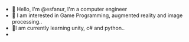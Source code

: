 
- 👋 Hello, I'm @esfanur, I'm a computer engineer
- 👀 I am interested in Game Programming, augmented reality and image processing..
- 🌱I am currently learning unity, c# and python..
-

<!---
esfanur/esfanur ✨ is a private ✨ repository because `README.md` (this file) appears on your GitHub profile.
You can click the Preview link to review your changes.
--->
